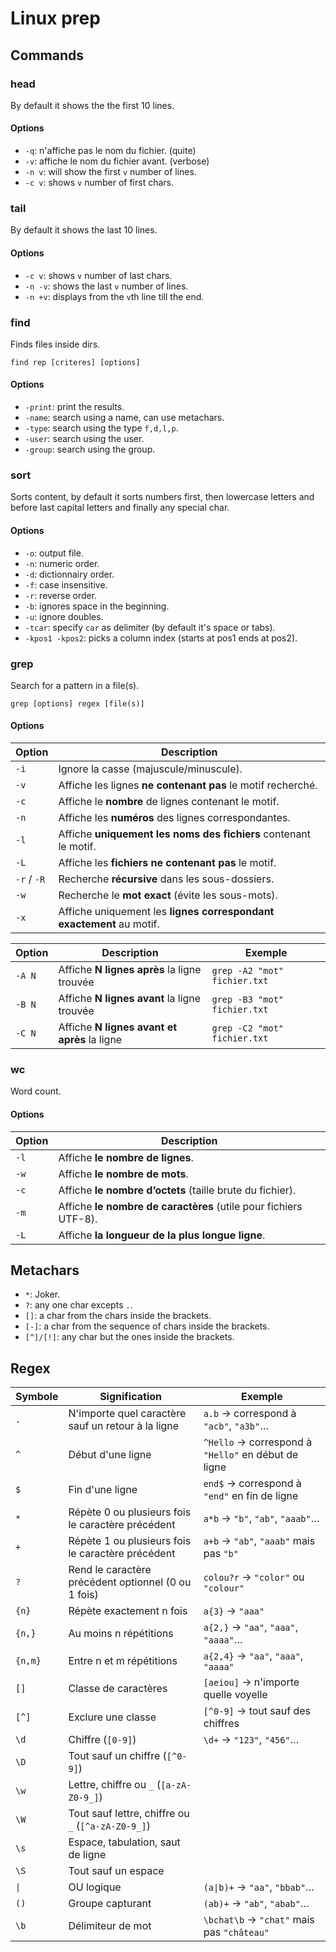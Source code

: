 # Linux prep

## Commands

### head

By default it shows the the first 10 lines.

#### Options

- `-q`: n'affiche pas le nom du fichier. (quite)
- `-v`: affiche le nom du fichier avant. (verbose)
- `-n v`: will show the first `v` number of lines.
- `-c v`: shows `v` number of first chars.

### tail

By default it shows the last 10 lines.

#### Options

- `-c v`: shows `v` number of last chars.
- `-n -v`: shows the last `v` number of lines.
- `-n +v`: displays from the `v`th line till the end.

### find
Finds files inside dirs.

`find rep [criteres] [options]`

#### Options

- `-print`: print the results.
- `-name`: search using a name, can use metachars.
- `-type`: search using the type `f,d,l,p`.
- `-user`: search using the user.
- `-group`: search using the group.


### sort

Sorts content, by default it sorts numbers first, then lowercase letters and before last capital letters and finally any special char.

#### Options

- `-o`: output file.
- `-n`: numeric order.
- `-d`: dictionnairy order.
- `-f`: case insensitive.
- `-r`: reverse order.
- `-b`: ignores space in the beginning.
- `-u`: ignore doubles.
- `-tcar`: specify `car` as delimiter (by default it's space or tabs).
- `-kpos1 -kpos2`: picks a column index (starts at pos1 ends at pos2).

### grep

Search for a pattern in a file(s).

`grep [options] regex [file(s)]`

#### Options

| Option   | Description                                                                  |
|----------|-------------------------------------------------------------------------------|
| `-i`     | Ignore la casse (majuscule/minuscule).                                       |
| `-v`     | Affiche les lignes **ne contenant pas** le motif recherché.                  |
| `-c`     | Affiche le **nombre** de lignes contenant le motif.                          |
| `-n`     | Affiche les **numéros** des lignes correspondantes.                          |
| `-l`     | Affiche **uniquement les noms des fichiers** contenant le motif.             |
| `-L`     | Affiche les **fichiers ne contenant pas** le motif.                          |
| `-r` / `-R` | Recherche **récursive** dans les sous-dossiers.                          |
| `-w`     | Recherche le **mot exact** (évite les sous-mots).                            |
| `-x`     | Affiche uniquement les **lignes correspondant exactement** au motif.         |

| Option     | Description                                         | Exemple                               |
|------------|-----------------------------------------------------|----------------------------------------|
| `-A N`     | Affiche **N lignes après** la ligne trouvée         | `grep -A2 "mot" fichier.txt`           |
| `-B N`     | Affiche **N lignes avant** la ligne trouvée         | `grep -B3 "mot" fichier.txt`           |
| `-C N`     | Affiche **N lignes avant et après** la ligne        | `grep -C2 "mot" fichier.txt`           |


### wc

Word count.

#### Options

| Option   | Description                                                       |
|----------|-------------------------------------------------------------------|
| `-l`     | Affiche **le nombre de lignes**.                                  |
| `-w`     | Affiche **le nombre de mots**.                                    |
| `-c`     | Affiche **le nombre d’octets** (taille brute du fichier).         |
| `-m`     | Affiche **le nombre de caractères** (utile pour fichiers UTF-8).  |
| `-L`     | Affiche **la longueur de la plus longue ligne**.                  |


## Metachars

- `*`: Joker.
- `?`: any one char excepts `.`.
- `[]`: a char from the chars inside the brackets.
- `[-]`: a char from the sequence of chars inside the brackets.
- `[^]/[!]`: any char but the ones inside the brackets.

## Regex

| Symbole   | Signification                                               | Exemple                                 |
|-----------|-------------------------------------------------------------|-----------------------------------------|
| `.`       | N'importe quel caractère sauf un retour à la ligne          | `a.b` → correspond à `"acb"`, `"a3b"`…  |
| `^`       | Début d'une ligne                                           | `^Hello` → correspond à `"Hello"` en début de ligne |
| `$`       | Fin d'une ligne                                             | `end$` → correspond à `"end"` en fin de ligne |
| `*`       | Répète 0 ou plusieurs fois le caractère précédent           | `a*b` → `"b"`, `"ab"`, `"aaab"`…        |
| `+`       | Répète 1 ou plusieurs fois le caractère précédent           | `a+b` → `"ab"`, `"aaab"` mais pas `"b"` |
| `?`       | Rend le caractère précédent optionnel (0 ou 1 fois)         | `colou?r` → `"color"` ou `"colour"`     |
| `{n}`     | Répète exactement n fois                                    | `a{3}` → `"aaa"`                        |
| `{n,}`    | Au moins n répétitions                                      | `a{2,}` → `"aa"`, `"aaa"`, `"aaaa"`…    |
| `{n,m}`   | Entre n et m répétitions                                    | `a{2,4}` → `"aa"`, `"aaa"`, `"aaaa"`    |
| `[]`      | Classe de caractères                                        | `[aeiou]` → n'importe quelle voyelle    |
| `[^]`     | Exclure une classe                                          | `[^0-9]` → tout sauf des chiffres       |
| `\d`      | Chiffre (`[0-9]`)                                           | `\d+` → `"123"`, `"456"`…               |
| `\D`      | Tout sauf un chiffre (`[^0-9]`)                             |                                         |
| `\w`      | Lettre, chiffre ou `_` (`[a-zA-Z0-9_]`)                     |                                         |
| `\W`      | Tout sauf lettre, chiffre ou `_` (`[^a-zA-Z0-9_]`)          |                                         |
| `\s`      | Espace, tabulation, saut de ligne                           |                                         |
| `\S`      | Tout sauf un espace                                         |                                         |
| `\|`      | OU logique                                                  | `(a\|b)+` → `"aa"`, `"bbab"`…           |
| `()`      | Groupe capturant                                            | `(ab)+` → `"ab"`, `"abab"`…             |
| `\b`      | Délimiteur de mot                                           | `\bchat\b` → `"chat"` mais pas `"château"` |
